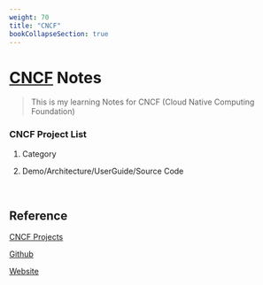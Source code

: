 ```yaml
---
weight: 70
title: "CNCF"
bookCollapseSection: true
---
```



# [CNCF](https://landscape.cncf.io/?fullscreen=yes)  Notes
> This is my learning Notes for CNCF (Cloud Native Computing Foundation)


### CNCF Project List 

1. Category

2. Demo/Architecture/UserGuide/Source Code



<br/>

## Reference

[CNCF Projects](https://www.cncf.io/projects/)

[Github](https://github.com/cncf)

[Website](https://www.cncf.io/)

[]()

[]()

[]()

[]()

